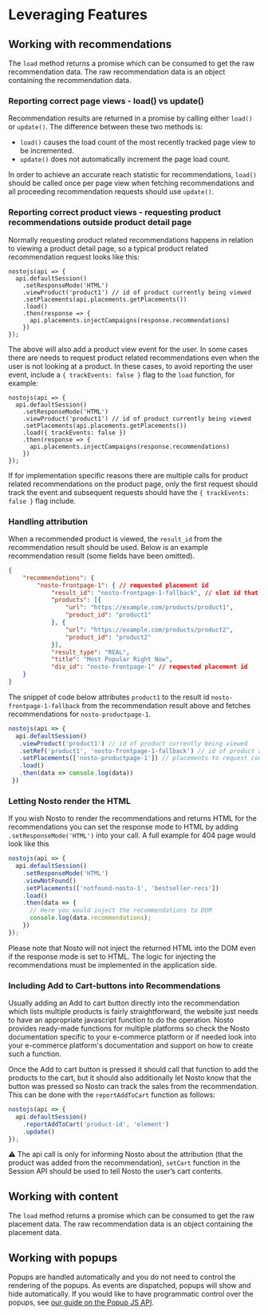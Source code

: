 # Leveraging Features

## Working with recommendations

The `load` method returns a promise which can be consumed to get the raw recommendation data. The raw recommendation data is an object containing the recommendation data.

### Reporting correct page views - load() vs update()

Recommendation results are returned in a promise by calling either `load()` or `update()`. The difference between these two methods is:

* `load()` causes the load count of the most recently tracked page view to be incremented.
* `update()` does not automatically increment the page load count.

In order to achieve an accurate reach statistic for recommendations, `load()` should be called once per page view when fetching recommendations and all proceeding recommendation requests should use `update()`.

### Reporting correct product views - requesting product recommendations outside product detail page

Normally requesting product related recommendations happens in relation to viewing a product detail page, so a typical product related recommendation request looks like this:

```
nostojs(api => {
  api.defaultSession()
    .setResponseMode('HTML')
    .viewProduct('product1') // id of product currently being viewed
    .setPlacements(api.placements.getPlacements())
    .load()
    .then(response => {
      api.placements.injectCampaigns(response.recommendations)
    })
});
```

The above will also add a product view event for the user. In some cases there are needs to request product related recommendations even when the user is not looking at a product. In these cases, to avoid reporting the user event, include a `{ trackEvents: false }` flag to the `load` function, for example:

```
nostojs(api => {
  api.defaultSession()
    .setResponseMode('HTML')
    .viewProduct('product1') // id of product currently being viewed
    .setPlacements(api.placements.getPlacements())
    .load({ trackEvents: false })
    .then(response => {
      api.placements.injectCampaigns(response.recommendations)
    })
});
```

If for implementation specific reasons there are multiple calls for product related recommendations on the product page, only the first request should track the event and subsequent requests should have the `{ trackEvents: false }` flag include.

### Handling attribution

When a recommended product is viewed, the `result_id` from the recommendation result should be used. Below is an example recommendation result (some fields have been omitted).

```json
{
    "recommendations": {
        "nosto-frontpage-1": { // requested placement id
            "result_id": "nosto-frontpage-1-fallback", // slot id that served the recommendations
            "products": [{
                "url": "https://example.com/products/product1",
                "product_id": "product1"
            }, {
                "url": "https://example.com/products/product2",
                "product_id": "product2"
            }],
            "result_type": "REAL",
            "title": "Most Popular Right Now",
            "div_id": "nosto-frontpage-1" // requested placement id
    }
}
```

The snippet of code below attributes `product1` to the result id `nosto-frontpage-1-fallback` from the recommendation result above and fetches recommendations for `nosto-productpage-1`.

```javascript
nostojs(api => {
  api.defaultSession()
   .viewProduct('product1') // id of product currently being viewed
   .setRef('product1', 'nosto-frontpage-1-fallback') // id of product and slot that resulted in the product view
   .setPlacements(['nosto-productpage-1']) // placements to request content for on the product page
   .load()
   .then(data => console.log(data))
 })
```

### Letting Nosto render the HTML

If you wish Nosto to render the recommendations and returns HTML for the recommendations you can set the response mode to HTML by adding `.setResponseMode('HTML')` into your call. A full example for 404 page would look like this

```javascript
nostojs(api => {
  api.defaultSession()
    .setResponseMode('HTML')
    .viewNotFound()
    .setPlacements(['notfound-nosto-1', 'bestseller-recs'])
    .load()
    .then(data => {
      // Here you would inject the recommendations to DOM
      console.log(data.recommendations);
    })
});
```

Please note that Nosto will not inject the returned HTML into the DOM even if the response mode is set to HTML. The logic for injecting the recommendations must be implemented in the application side.

### Including Add to Cart-buttons into Recommendations

Usually adding an Add to cart button directly into the recommendation which lists multiple products is fairly straightforward, the website just needs to have an appropriate javascript function to do the operation. Nosto provides ready-made functions for multiple platforms so check the Nosto documentation specific to your e-commerce platform or if needed look into your e-commerce platform's documentation and support on how to create such a function.

Once the Add to cart button is pressed it should call that function to add the products to the cart, but it should also additionally let Nosto know that the button was pressed so Nosto can track the sales from the recommendation. This can be done with the `reportAddToCart` function as follows:

```javascript
nostojs(api => {
  api.defaultSession()
    .reportAddToCart('product-id', 'element')
    .update()
});
```

⚠️ The api call is only for informing Nosto about the attribution (that the product was added from the recommendation), `setCart` function in the Session API should be used to tell Nosto the user’s cart contents.

## Working with content

The `load` method returns a promise which can be consumed to get the raw placement data. The raw recommendation data is an object containing the placement data.

## Working with popups

Popups are handled automatically and you do not need to control the rendering of the popups. As events are dispatched, popups will show and hide automatically. If you would like to have programmatic control over the popups, see [our guide on the Popup JS API](../../js-apis/popups/).
